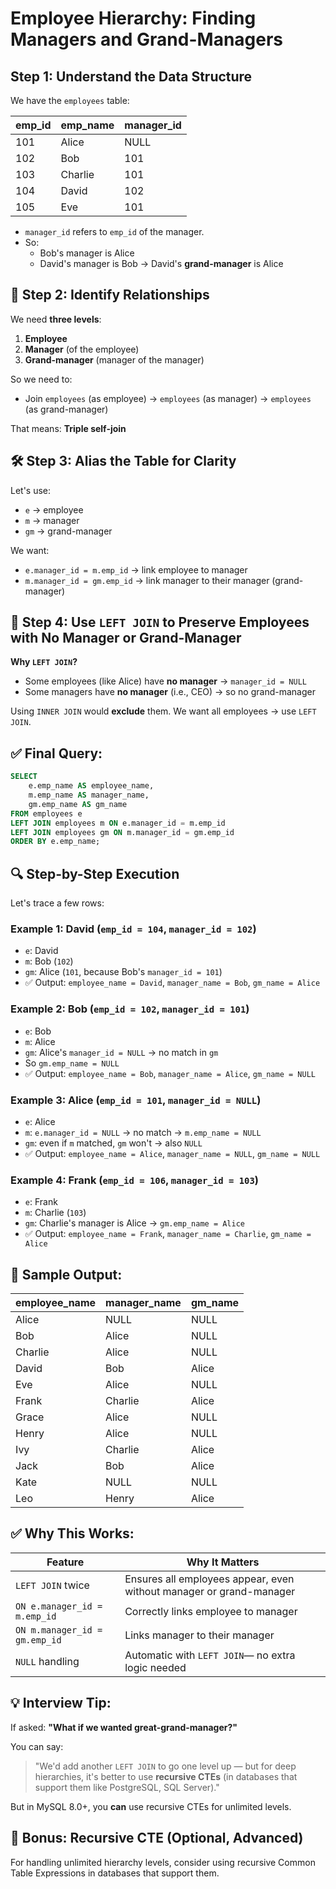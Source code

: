 # Employee Hierarchy: Finding Managers and Grand-Managers

## Step 1: Understand the Data Structure

We have the `employees` table:

| emp_id | emp_name | manager_id |
|--------|----------|------------|
| 101 | Alice | NULL |
| 102 | Bob | 101 |
| 103 | Charlie | 101 |
| 104 | David | 102 |
| 105 | Eve | 101 |

* `manager_id` refers to `emp_id` of the manager.
* So:
   * Bob's manager is Alice
   * David's manager is Bob → David's **grand-manager** is Alice

## 🧩 Step 2: Identify Relationships

We need **three levels**:
1. **Employee**
2. **Manager** (of the employee)
3. **Grand-manager** (manager of the manager)

So we need to:
* Join `employees` (as employee) → `employees` (as manager) → `employees` (as grand-manager)

That means: **Triple self-join**

## 🛠️ Step 3: Alias the Table for Clarity

Let's use:
* `e` → employee
* `m` → manager
* `gm` → grand-manager

We want:
* `e.manager_id = m.emp_id` → link employee to manager
* `m.manager_id = gm.emp_id` → link manager to their manager (grand-manager)

## 📌 Step 4: Use `LEFT JOIN` to Preserve Employees with No Manager or Grand-Manager

**Why `LEFT JOIN`?**
* Some employees (like Alice) have **no manager** → `manager_id = NULL`
* Some managers have **no manager** (i.e., CEO) → so no grand-manager

Using `INNER JOIN` would **exclude** them. We want all employees → use `LEFT JOIN`.

## ✅ Final Query:

```sql
SELECT
    e.emp_name AS employee_name,
    m.emp_name AS manager_name,
    gm.emp_name AS gm_name
FROM employees e
LEFT JOIN employees m ON e.manager_id = m.emp_id
LEFT JOIN employees gm ON m.manager_id = gm.emp_id
ORDER BY e.emp_name;
```

## 🔍 Step-by-Step Execution

Let's trace a few rows:

### Example 1: David (`emp_id = 104`, `manager_id = 102`)
* `e`: David
* `m`: Bob (`102`)
* `gm`: Alice (`101`, because Bob's `manager_id = 101`)
* ✅ Output: `employee_name = David`, `manager_name = Bob`, `gm_name = Alice`

### Example 2: Bob (`emp_id = 102`, `manager_id = 101`)
* `e`: Bob
* `m`: Alice
* `gm`: Alice's `manager_id = NULL` → no match in `gm`
* So `gm.emp_name = NULL`
* ✅ Output: `employee_name = Bob`, `manager_name = Alice`, `gm_name = NULL`

### Example 3: Alice (`emp_id = 101`, `manager_id = NULL`)
* `e`: Alice
* `m`: `e.manager_id = NULL` → no match → `m.emp_name = NULL`
* `gm`: even if `m` matched, `gm` won't → also `NULL`
* ✅ Output: `employee_name = Alice`, `manager_name = NULL`, `gm_name = NULL`

### Example 4: Frank (`emp_id = 106`, `manager_id = 103`)
* `e`: Frank
* `m`: Charlie (`103`)
* `gm`: Charlie's manager is Alice → `gm.emp_name = Alice`
* ✅ Output: `employee_name = Frank`, `manager_name = Charlie`, `gm_name = Alice`

## 🧪 Sample Output:

| employee_name | manager_name | gm_name |
|---------------|--------------|---------|
| Alice | NULL | NULL |
| Bob | Alice | NULL |
| Charlie | Alice | NULL |
| David | Bob | Alice |
| Eve | Alice | NULL |
| Frank | Charlie | Alice |
| Grace | Alice | NULL |
| Henry | Alice | NULL |
| Ivy | Charlie | Alice |
| Jack | Bob | Alice |
| Kate | NULL | NULL |
| Leo | Henry | Alice |

## ✅ Why This Works:

| Feature | Why It Matters |
|---------|----------------|
| `LEFT JOIN` twice | Ensures all employees appear, even without manager or grand-manager |
| `ON e.manager_id = m.emp_id` | Correctly links employee to manager |
| `ON m.manager_id = gm.emp_id` | Links manager to their manager |
| `NULL` handling | Automatic with `LEFT JOIN`— no extra logic needed |

## 💡 Interview Tip:

If asked:
**"What if we wanted great-grand-manager?"**

You can say:
> "We'd add another `LEFT JOIN` to go one level up — but for deep hierarchies, it's better to use **recursive CTEs** (in databases that support them like PostgreSQL, SQL Server)."

But in MySQL 8.0+, you **can** use recursive CTEs for unlimited levels.

## 🚀 Bonus: Recursive CTE (Optional, Advanced)

For handling unlimited hierarchy levels, consider using recursive Common Table Expressions in databases that support them.